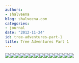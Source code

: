 ```yaml
---
authors:
- shalveena
blog: shalveena.com
categories:
- journal
date: "2012-11-24"
id: tree-adventures-part-1
title: Tree Adventures Part 1
---
```


[![](images/dscf2408.jpg)![](images/dscf2479.jpg)![](images/dscf2430.jpg)![](images/dscf2433.jpg)![](images/dscf2450.jpg)![](images/dscf2453.jpg)![](images/dscf2456.jpg)![](images/dscf2425.jpg)![](images/dscf2458.jpg)![](images/dscf2423.jpg)![](images/dscf2474.jpg)![](images/dscf2476.jpg)![](images/dscf2485.jpg)![](https://shalveena.files.wordpress.com/2012/11/dscf2485.jpg?w=225)](https://shalveena.files.wordpress.com/2012/11/dscf2421.jpg)
